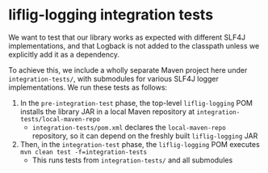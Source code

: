 # liflig-logging integration tests

We want to test that our library works as expected with different SLF4J implementations, and that
Logback is not added to the classpath unless we explicitly add it as a dependency.

To achieve this, we include a wholly separate Maven project here under `integration-tests/`, with
submodules for various SLF4J logger implementations. We run these tests as follows:

1. In the `pre-integration-test` phase, the top-level `liflig-logging` POM installs the library JAR
   in a local Maven repository at `integration-tests/local-maven-repo`
   - `integration-tests/pom.xml` declares the `local-maven-repo` repository, so it can depend on the
     freshly built `liflig-logging` JAR
2. Then, in the `integration-test` phase, the `liflig-logging` POM executes
   `mvn clean test -f=integration-tests`
   - This runs tests from `integration-tests/` and all submodules
